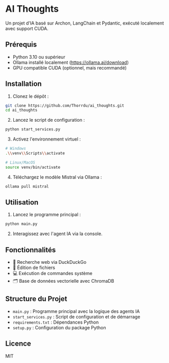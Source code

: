# AI Thoughts

Un projet d'IA basé sur Archon, LangChain et Pydantic, exécuté localement avec support CUDA.

## Prérequis

- Python 3.10 ou supérieur
- Ollama installé localement (https://ollama.ai/download)
- GPU compatible CUDA (optionnel, mais recommandé)

## Installation

1. Clonez le dépôt :
```bash
git clone https://github.com/Thorrdu/ai_thoughts.git
cd ai_thoughts
```

2. Lancez le script de configuration :
```bash
python start_services.py
```

3. Activez l'environnement virtuel :
```bash
# Windows
.\\venv\\Scripts\\activate

# Linux/MacOS
source venv/bin/activate
```

4. Téléchargez le modèle Mistral via Ollama :
```bash
ollama pull mistral
```

## Utilisation

1. Lancez le programme principal :
```bash
python main.py
```

2. Interagissez avec l'agent IA via la console.

## Fonctionnalités

- 🔎 Recherche web via DuckDuckGo
- 📂 Édition de fichiers
- 💻 Exécution de commandes système
- 🗂 Base de données vectorielle avec ChromaDB

## Structure du Projet

- `main.py` : Programme principal avec la logique des agents IA
- `start_services.py` : Script de configuration et de démarrage
- `requirements.txt` : Dépendances Python
- `setup.py` : Configuration du package Python

## Licence

MIT 